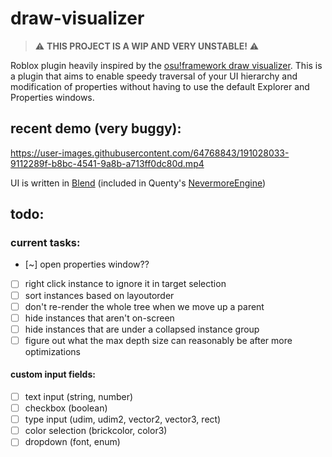 # draw-visualizer
> ⚠️  **THIS PROJECT IS A WIP AND VERY UNSTABLE!** ⚠️

Roblox plugin heavily inspired by the [osu!framework draw visualizer](https://github.com/ppy/osu-framework/wiki/Debug-Overlays:-Draw-Visualizer). This is a plugin that aims to enable speedy traversal of your UI hierarchy and modification of properties without having to use the default Explorer and Properties windows.

## recent demo (very buggy):
https://user-images.githubusercontent.com/64768843/191028033-9112289f-b8bc-4541-9a8b-a713ff0dc80d.mp4

UI is written in [Blend](https://quenty.github.io/NevermoreEngine/api/Blend) (included in Quenty's [NevermoreEngine](https://github.com/Quenty/NevermoreEngine))

## todo:
### current tasks:
- [~] open properties window??
- [ ] right click instance to ignore it in target selection
- [ ] sort instances based on layoutorder
- [ ] don't re-render the whole tree when we move up a parent
- [ ] hide instances that aren't on-screen
- [ ] hide instances that are under a collapsed instance group
- [ ] figure out what the max depth size can reasonably be after more optimizations

#### custom input fields:
- [ ] text input (string, number)
- [ ] checkbox (boolean)
- [ ] type input (udim, udim2, vector2, vector3, rect)
- [ ] color selection (brickcolor, color3)
- [ ] dropdown (font, enum)
